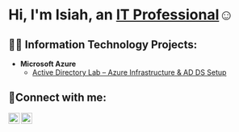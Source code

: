 <h1>Hi, I'm Isiah, an <a href="https://linkedin.com/in/Isiah05">IT Professional</a>☺</h1>

<h2>👨‍💻 Information Technology Projects:</h2>

- <b>Microsoft Azure</b>
  - [Active Directory Lab – Azure Infrastructure & AD DS Setup](https://github.com/Isiah05/active-directory-azure-lab)
  

<h2>🤳Connect with me:</h2>


[<img align="left" alt="Josh | LinkedIn" width="22px" src="https://cdn.jsdelivr.net/npm/simple-icons@v3/icons/linkedin.svg" />][linkedin]
[<img align="left" alt="Josh | Instagram" width="22px" src="https://cdn.jsdelivr.net/npm/simple-icons@v3/icons/instagram.svg" />][instagram]

[linkedin]: (https://www.linkedin.com/in/isiah-blake-58a5a3357)
[instagram]: https://www.instagram.com/42zyia
